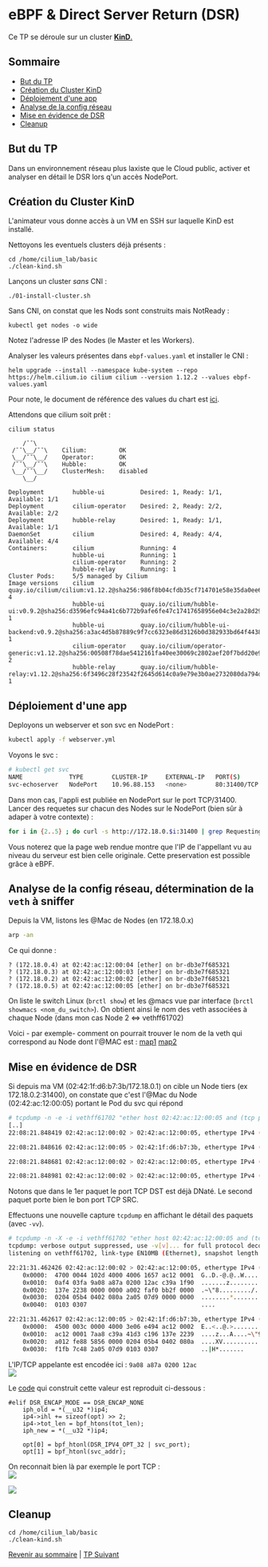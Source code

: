# eBPF & Direct Server Return (DSR)

Ce TP se déroule sur un cluster <ins>**KinD**<ins>.  


## Sommaire
  * [But du TP](#but-du-tp)
  * [Création du Cluster KinD](#creation-du-cluster-kind)
  * [Déploiement d'une app](#deploiement-dune-app)
  * [Analyse de la config réseau](#analyse-de-la-config-reseau)
  * [Mise en évidence de DSR](#mise-en-evidence-de-dsr)
  * [Cleanup](#cleanup)

## But du TP
Dans un environnement réseau plus laxiste que le Cloud public, activer et analyser en détail le DSR lors q'un accès NodePort.

## Création du Cluster KinD

L'animateur vous donne accès à un VM en SSH sur laquelle KinD est installé.

Nettoyons les eventuels clusters déjà présents :
```shell
cd /home/cilium_lab/basic
./clean-kind.sh 
```

Lançons un cluster *sans* CNI :
```shell
./01-install-cluster.sh
```

Sans CNI, on constat que les Nods sont construits mais NotReady :
```shell
kubectl get nodes -o wide
```
Notez l'adresse IP des Nodes (le Master et les Workers).  


Analyser les valeurs présentes dans `ebpf-values.yaml` et installer le CNI :
```shell
helm upgrade --install --namespace kube-system --repo https://helm.cilium.io cilium cilium --version 1.12.2 --values ebpf-values.yaml
```

Pour note, le document de référence des values du chart est [ici](https://github.com/cilium/cilium/tree/v1.12.2/install/kubernetes/cilium).

Attendons que cilium soit prêt :
```shell
cilium status
```

```
    /¯¯\
 /¯¯\__/¯¯\    Cilium:         OK
 \__/¯¯\__/    Operator:       OK
 /¯¯\__/¯¯\    Hubble:         OK
 \__/¯¯\__/    ClusterMesh:    disabled
    \__/

Deployment        hubble-ui          Desired: 1, Ready: 1/1, Available: 1/1
Deployment        cilium-operator    Desired: 2, Ready: 2/2, Available: 2/2
Deployment        hubble-relay       Desired: 1, Ready: 1/1, Available: 1/1
DaemonSet         cilium             Desired: 4, Ready: 4/4, Available: 4/4
Containers:       cilium             Running: 4
                  hubble-ui          Running: 1
                  cilium-operator    Running: 2
                  hubble-relay       Running: 1
Cluster Pods:     5/5 managed by Cilium
Image versions    cilium             quay.io/cilium/cilium:v1.12.2@sha256:986f8b04cfdb35cf714701e58e35da0ee63da2b8a048ab596ccb49de58d5ba36: 4
                  hubble-ui          quay.io/cilium/hubble-ui:v0.9.2@sha256:d3596efc94a41c6b772b9afe6fe47c17417658956e04c3e2a28d293f2670663e: 1
                  hubble-ui          quay.io/cilium/hubble-ui-backend:v0.9.2@sha256:a3ac4d5b87889c9f7cc6323e86d3126b0d382933bd64f44382a92778b0cde5d7: 1
                  cilium-operator    quay.io/cilium/operator-generic:v1.12.2@sha256:00508f78dae5412161fa40ee30069c2802aef20f7bdd20e91423103ba8c0df6e: 2
                  hubble-relay       quay.io/cilium/hubble-relay:v1.12.2@sha256:6f3496c28f23542f2645d614c0a9e79e3b0ae2732080da794db41c33e4379e5c: 1
```

## Déploiement d'une app

Deployons un webserver et son svc en NodePort :
```bash
kubectl apply -f webserver.yml
```

Voyons le svc :
```bash
# kubectl get svc
NAME             TYPE        CLUSTER-IP     EXTERNAL-IP   PORT(S)        AGE
svc-echoserver   NodePort    10.96.88.153   <none>        80:31400/TCP   2m29s
```

Dans mon cas, l'appli est publiée en NodePort sur le port TCP/31400.
Lancer des requetes sur chacun des Nodes sur le NodePort (bien sûr à adaper à votre contexte) :

```bash
for i in {2..5} ; do curl -s http://172.18.0.$i:31400 | grep Requesting ; done
```
Vous noterez que la page web rendue montre que l'IP de l'appellant vu au niveau du serveur est bien celle originale.
Cette preservation est possible grâce à eBPF.

## Analyse de la config réseau, détermination de la `veth` à sniffer

Depuis la VM, listons les @Mac de Nodes (en 172.18.0.x)
```bash
arp -an
```
Ce qui donne :
```
? (172.18.0.4) at 02:42:ac:12:00:04 [ether] on br-db3e7f685321
? (172.18.0.3) at 02:42:ac:12:00:03 [ether] on br-db3e7f685321
? (172.18.0.2) at 02:42:ac:12:00:02 [ether] on br-db3e7f685321
? (172.18.0.5) at 02:42:ac:12:00:05 [ether] on br-db3e7f685321
```

On liste le switch Linux (`brctl show`) et les @macs vue par interface (`brctl showmacs <nom_du_switch>`).
On obtient ainsi le nom des veth associées à chaque Node (dans mon cas Node 2 <=> vethff61702)

Voici - par exemple- comment on pourrait trouver le nom de la veth qui correspond au Node dont l'@MAC est  :
[map1](/img/map1.png)
[map2](/img/map2.png)

## Mise en évidence de DSR

Si depuis ma VM (02:42:1f:d6:b7:3b/172.18.0.1) on cible un Node tiers (ex 172.18.0.2:31400), on constate que c'est l'@Mac du Node (02:42:ac:12:00:05) portant le Pod du svc qui répond 


```bash
# tcpdump -n -e -i vethff61702 "ether host 02:42:ac:12:00:05 and (tcp port 80 or tcp port 8080 or tcp port 31400)"
[..]
22:08:21.848419 02:42:ac:12:00:02 > 02:42:ac:12:00:05, ethertype IPv4 (0x0800), length 82: 172.18.0.1.54502 > 10.244.3.250.8080: Flags [S], seq 3765678582, win 64240, options [mss 1460,sackOK,TS val 704183147 ecr 0,nop,wscale 7], length 0  

22:08:21.848616 02:42:ac:12:00:05 > 02:42:1f:d6:b7:3b, ethertype IPv4 (0x0800), length 74: 172.18.0.2.31400 > 172.18.0.1.54502: Flags [S.], seq 1938530772, ack 3765678583, win 65160, options [mss 1460,sackOK,TS val 4059000794 ecr 704183147,nop,wscale 7], length 0  

22:08:21.848681 02:42:ac:12:00:02 > 02:42:ac:12:00:05, ethertype IPv4 (0x0800), length 66: 172.18.0.1.54502 > 10.244.3.250.8080: Flags [.], ack 1938530773, win 502, options [nop,nop,TS val 704183147 ecr 4059000794], length 0  

22:08:21.848981 02:42:ac:12:00:02 > 02:42:ac:12:00:05, ethertype IPv4 (0x0800), length 146: 172.18.0.1.54502 > 10.244.3.250.8080: Flags [P.], seq 0:80, ack 1, win 502, options [nop,nop,TS val 704183147 ecr 4059000794], length 80: HTTP: GET / HTTP/1.1  
```

Notons que dans le 1er paquet le port TCP DST est déjà DNaté.
Le second paquet porte bien le bon port TCP SRC.

Effectuons une nouvelle capture `tcpdump` en affichant le détail des paquets (avec `-vv`).


```bash
# tcpdump -n -X -e -i vethff61702 "ether host 02:42:ac:12:00:05 and (tcp port 80 or tcp port 8080 or tcp port 31400)"
tcpdump: verbose output suppressed, use -v[v]... for full protocol decode
listening on vethff61702, link-type EN10MB (Ethernet), snapshot length 262144 bytes

22:21:31.462426 02:42:ac:12:00:02 > 02:42:ac:12:00:05, ethertype IPv4 (0x0800), length 82: 172.18.0.1.50074 > 10.244.3.250.8080: Flags [S], seq 327033400, win 64240, options [mss 1460,sackOK,TS val 704972761 ecr 0,nop,wscale 7], length 0
	0x0000:  4700 0044 102d 4000 4006 1657 ac12 0001  G..D.-@.@..W....
	0x0010:  0af4 03fa 9a08 a87a 0200 12ac c39a 1f90  .......z........
	0x0020:  137e 2238 0000 0000 a002 faf0 bb2f 0000  .~\"8........./..
	0x0030:  0204 05b4 0402 080a 2a05 07d9 0000 0000  ........*.......
	0x0040:  0103 0307                                ....

22:21:31.462617 02:42:ac:12:00:05 > 02:42:1f:d6:b7:3b, ethertype IPv4 (0x0800), length 74: 172.18.0.2.31400 > 172.18.0.1.50074: Flags [S.], seq 1104396694, ack 327033401, win 65160, options [mss 1460,sackOK,TS val 4059790408 ecr 704972761,nop,wscale 7], length 0
	0x0000:  4500 003c 0000 4000 3e06 e494 ac12 0002  E..<..@.>.......
	0x0010:  ac12 0001 7aa8 c39a 41d3 c196 137e 2239  ....z...A....~\"9
	0x0020:  a012 fe88 5856 0000 0204 05b4 0402 080a  ....XV..........
	0x0030:  f1fb 7c48 2a05 07d9 0103 0307            ..|H*.......
```

L'IP/TCP appelante est encodée ici : `9a08 a87a 0200 12ac`  
![](../img/IPOption.png)  



Le [code](https://github.com/cilium/cilium/blob/ef3fe349249f1429865fdeb7b9cfe14f812eed88/bpf/lib/nodeport.h) qui construit cette valeur est reproduit ci-dessous : 

```golang
#elif DSR_ENCAP_MODE == DSR_ENCAP_NONE
	iph_old = *(__u32 *)ip4;
	ip4->ihl += sizeof(opt) >> 2;
	ip4->tot_len = bpf_htons(tot_len);
	iph_new = *(__u32 *)ip4;

	opt[0] = bpf_htonl(DSR_IPV4_OPT_32 | svc_port);
	opt[1] = bpf_htonl(svc_addr);
```

On reconnait bien là par exemple le port TCP :  
![](../img/zoom.png)
  
![](../img/hex2dec.png)

## Cleanup

```shell
cd /home/cilium_lab/basic
./clean-kind.sh 
```



[Revenir au sommaire](../README.md) | [TP Suivant](./TP13.md)